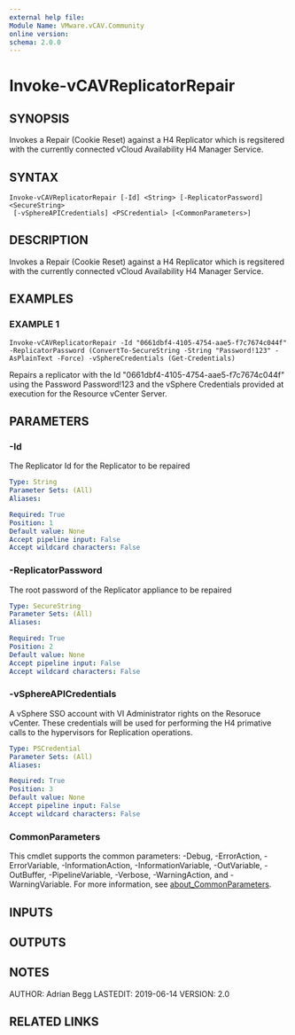 ```yaml
---
external help file:
Module Name: VMware.vCAV.Community
online version:
schema: 2.0.0
---
```


# Invoke-vCAVReplicatorRepair

## SYNOPSIS
Invokes a Repair (Cookie Reset) against a H4 Replicator which is regsitered with the  currently connected vCloud Availability H4 Manager Service.

## SYNTAX

```
Invoke-vCAVReplicatorRepair [-Id] <String> [-ReplicatorPassword] <SecureString>
 [-vSphereAPICredentials] <PSCredential> [<CommonParameters>]
```

## DESCRIPTION
Invokes a Repair (Cookie Reset) against a H4 Replicator which is regsitered with the  currently connected vCloud Availability H4 Manager Service.

## EXAMPLES

### EXAMPLE 1
```
Invoke-vCAVReplicatorRepair -Id "0661dbf4-4105-4754-aae5-f7c7674c044f" -ReplicatorPassword (ConvertTo-SecureString -String "Password!123" -AsPlainText -Force) -vSphereCredentials (Get-Credentials)
```

Repairs a replicator with the Id "0661dbf4-4105-4754-aae5-f7c7674c044f" using the Password Password!123 and the vSphere Credentials provided at execution for the Resource vCenter Server.

## PARAMETERS

### -Id
The Replicator Id for the Replicator to be repaired

```yaml
Type: String
Parameter Sets: (All)
Aliases:

Required: True
Position: 1
Default value: None
Accept pipeline input: False
Accept wildcard characters: False
```

### -ReplicatorPassword
The root password of the Replicator appliance to be repaired

```yaml
Type: SecureString
Parameter Sets: (All)
Aliases:

Required: True
Position: 2
Default value: None
Accept pipeline input: False
Accept wildcard characters: False
```

### -vSphereAPICredentials
A vSphere SSO account with VI Administrator rights on the Resoruce vCenter.
These credentials will be used for performing the H4 primative calls to the hypervisors for Replication operations.

```yaml
Type: PSCredential
Parameter Sets: (All)
Aliases:

Required: True
Position: 3
Default value: None
Accept pipeline input: False
Accept wildcard characters: False
```

### CommonParameters
This cmdlet supports the common parameters: -Debug, -ErrorAction, -ErrorVariable, -InformationAction, -InformationVariable, -OutVariable, -OutBuffer, -PipelineVariable, -Verbose, -WarningAction, and -WarningVariable. For more information, see [about_CommonParameters](http://go.microsoft.com/fwlink/?LinkID=113216).

## INPUTS

## OUTPUTS

## NOTES
AUTHOR: Adrian Begg
LASTEDIT: 2019-06-14
VERSION: 2.0

## RELATED LINKS

